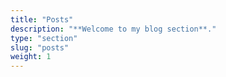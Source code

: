 ```yaml
---
title: "Posts"
description: "**Welcome to my blog section**."
type: "section"
slug: "posts"
weight: 1
---
```

